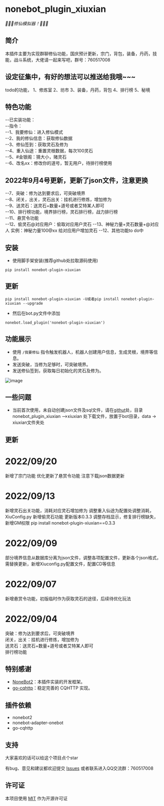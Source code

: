 # nonebot_plugin_xiuxian

_:tada::tada::tada:修仙模拟器！:tada::tada::tada:_

## 简介

本插件主要为实现群聊修仙功能，国庆预计更新，宗门，背包，装备，丹药，技能，战斗系统，大佬请一起来写吧，群号：760517008

## 设定征集中，有好的想法可以推送给我哦~~~
todo的功能，
1、修炼室
2、坊市
3、装备，丹药，背包
4、排行榜
5、秘境

## 特色功能

--已实装功能：<br>
--指令：<br>
  --1、我要修仙：进入修仙模式<br>
  --2、我的修仙信息：获取修仙数据<br>
  --3、修仙签到：获取灵石及修为<br>
  --4、重入仙途：重置灵根数据，每次100灵石<br>
  --5、#金银阁：猜大小，赌灵石<br>
  --6、改名xx：修改你的道号，暂无用户，待排行榜使用<br>
  ## 2022年9月4号更新，更新了json文件，注意更换
  --7、突破：修为达到要求后，可突破境界<br>
  --8、闭关，出关，灵石出关：挂机进行修炼，增加修为<br>
  --9、送灵石：送灵石+数量+道号或者艾特某人即可<br>
  --10、排行榜功能，境界排行榜，灵石排行榜，战力排行榜<br>
  --11、悬赏令功能<br>
  --12、偷灵石@对应用户：偷取对应用户灵石
  --13、神秘力量+灵石数量+@对应人  实例：神秘力量100@xx  给对应用户增加灵石
  --12、其他功能to do中<br>


## 安装

- 使用脚手架安装(推荐github处拉取源码使用)

```
pip install nonebot-plugin-xiuxian
```
## 更新
```
pip install nonebot-plugin-xiuxian -U或者pip install nonebot-plugin-xiuxian --upgrade
```

- 然后在bot.py文件中添加

```
nonebot.load_plugin('nonebot-plugin-xiuxian')
```

## 功能展示

- 使用 `/我要修仙` 指令触发机器人，机器人创建用户信息，生成灵根，境界等信息。
- 发送突破，当修为足够时，可突破境界。
- 发送修仙签到，获取每日初始化的灵石及修为。

![image](https://user-images.githubusercontent.com/44226600/187607785-3ea934f4-2b5c-418e-9b99-e8a8e5562125.png)

## 一些问题

- 当前首次使用，未自动创建json文件及sql文件，请在[githut](https://github.com/s52047qwas/nonebot_plugin_xiuxian)处，目录nonebot_plugin_xiuxian ——>xiuxian
处下载文件，放置于bot目录，data -> xiuxian文件夹处

## 更新
# 2022/09/20
新增了宗门功能
优化更新了悬赏令功能
注意下载json数据更新

# 2022/09/13
新增灵石出关功能，消耗对应灵石增加修为
调整重入仙途为配置处调整消耗，XiuConfig.py
新增偷灵石功能
更新版本0.3.3
调整存档显示，修复排行榜缺失，新增GM权限
pip install nonebot-plugin-xiuxian==0.3.3

# 2022/09/09
部分境界信息从数据库分离为json文件，调整各项配置文件，更新各个json格式，需替换更新，新增Xiuconfig.py配置文件，配置CD等信息

# 2022/09/07
新增悬赏令功能，初版临时作为获取灵石的途径，后续待优化玩法<br>
# 2022/09/04
突破：修为达到要求后，可突破境界<br>
闭关，出关：挂机进行修炼，增加修为<br>
送灵石：送灵石+数量+道号或者艾特某人即可<br>
排行榜功能<br>

## 特别感谢

- [NoneBot2](https://github.com/nonebot/nonebot2)：本插件实装的开发框架。
- [go-cqhttp](https://github.com/Mrs4s/go-cqhttp)：稳定完善的 CQHTTP 实现。

## 插件依赖

- nonebot2
- nonebot-adapter-onebot
- go-cqhttp

## 支持

大家喜欢的话可以给这个项目点个star

有bug、意见和建议都欢迎提交 [Issues](https://github.com/s52047qwas/nonebot_plugin_xiuxian/issues) 
或者联系进入QQ交流群：760517008

## 许可证
本项目使用 [MIT](https://choosealicense.com/licenses/mit/) 作为开源许可证

